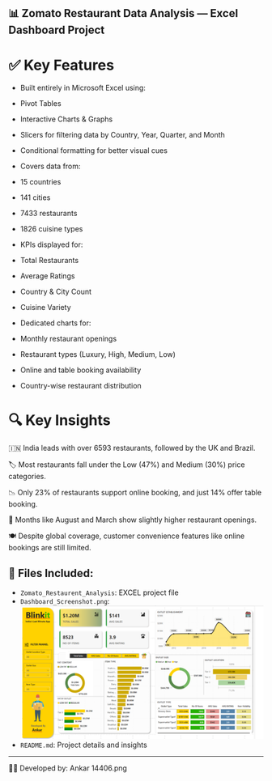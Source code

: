 ## 📊 Zomato Restaurant Data Analysis — Excel Dashboard Project


# ✅ Key Features
- Built entirely in Microsoft Excel using:

- Pivot Tables

- Interactive Charts & Graphs

- Slicers for filtering data by Country, Year, Quarter, and Month

- Conditional formatting for better visual cues

- Covers data from:

- 15 countries

- 141 cities

- 7433 restaurants

- 1826 cuisine types

- KPIs displayed for:

- Total Restaurants

- Average Ratings

- Country & City Count

- Cuisine Variety

- Dedicated charts for:

- Monthly restaurant openings

- Restaurant types (Luxury, High, Medium, Low)

- Online and table booking availability

- Country-wise restaurant distribution

# 🔍 Key Insights
🇮🇳 India leads with over 6593 restaurants, followed by the UK and Brazil.

🏷️ Most restaurants fall under the Low (47%) and Medium (30%) price categories.

📉 Only 23% of restaurants support online booking, and just 14% offer table booking.

📅 Months like August and March show slightly higher restaurant openings.

🍽️ Despite global coverage, customer convenience features like online bookings are still limited.

## 📁 Files Included:
- `Zomato_Restaurent_Analysis`: EXCEL project file
- `Dashboard_Screenshot.png`: ![Dashboard Screenshot](https://github.com/Ankar-G/Blinkit_Analysis_PowerBI/blob/main/Screenshot%202025-06-09%20114936.png)
- `README.md`: Project details and insights

---

👨‍💻 Developed by: Ankar
14406.png 

